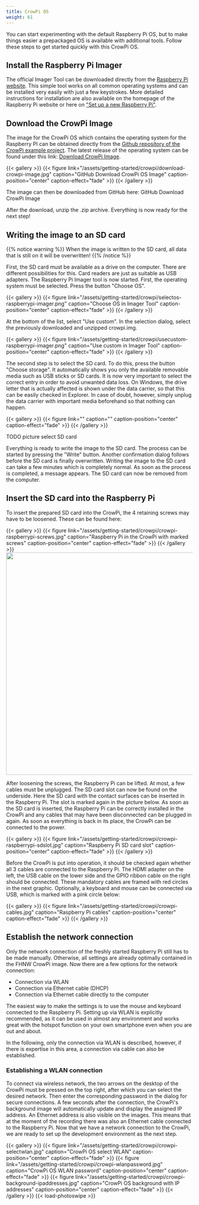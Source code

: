 ```yaml
---
title: CrowPi OS
weight: 61
---
```


You can start experimenting with the default Raspberry Pi OS, but to make things easier a prepackaged OS is available
with additional tools. Follow these steps to get started quickly with this CrowPi OS.

## Install the Raspberry Pi Imager

The official Imager Tool can be downloaded directly from the [Raspberry Pi website](https://www.raspberrypi.org/software/). 
This simple tool works on all common operating systems and can be installed very easily with just a few keystrokes. 
More detailed instructions for installation are also available on the homepage of the Raspberry Pi website or here
on ["Set up a new Raspberry Pi"](/getting-started/set-up-a-new-raspberry-pi/).

## Download the CrowPi Image

The image for the CrowPi OS which contains the operating system for the Raspberry PI can be obtained directly from the 
[Github repository of the CrowPi example project](https://github.com/Pi4J/pi4j-example-crowpi). The latest release of 
the operating system can be found under this link: [Download CrowPi Image](https://github.com/Pi4J/pi4j-example-crowpi/releases).

{{< gallery >}}
{{< figure link="/assets/getting-started/crowpi/download-crowpi-image.jpg" caption="GitHub Download CrowPi OS Image" caption-position="center" caption-effect="fade" >}}
{{< /gallery >}}

The image can then be downloaded from GitHub here: GitHub Download CrowPi Image

After the download, unzip the .zip archive. Everything is now ready for the next step!

## Writing the image to an SD card

{{% notice warning %}}
When the image is written to the SD card, all data that is still on it will be overwritten!
{{% /notice %}}

First, the SD card must be available as a drive on the computer. There are different possibilities for this. 
Card readers are just as suitable as USB adapters. The Raspberry Pi Imager tool is now started. First, the operating 
system must be selected. Press the button "Choose OS". 

{{< gallery >}}
{{< figure link="/assets/getting-started/crowpi/selectos-raspberrypi-imager.png" caption="Choose OS in Imager Tool" caption-position="center" caption-effect="fade" >}}
{{< /gallery >}}

At the bottom of the list, select "Use custom". In the selection dialog, select the previously downloaded and unzipped 
crowpi.img. 

{{< gallery >}}
{{< figure link="/assets/getting-started/crowpi/usecustom-raspberrypi-imager.png" caption="Use custom in Imager Tool" caption-position="center" caption-effect="fade" >}}
{{< /gallery >}}

The second step is to select the SD card. To do this, press the button "Choose storage". It automatically 
shows you only the available removable media such as USB sticks or SD cards. It is now very important to select the correct 
entry in order to avoid unwanted data loss. On Windows, the drive letter that is actually affected is shown under the 
data carrier, so that this can be easily checked in Explorer. In case of doubt, however, simply unplug the data carrier
with important media beforehand so that nothing can happen.

{{< gallery >}}
{{< figure link="" caption="" caption-position="center" caption-effect="fade" >}}
{{< /gallery >}}

TODO picture select SD card

Everything is ready to write the image to the SD card. The process can be started by pressing the "Write" button. 
Another confirmation dialog follows before the SD card is finally overwritten. Writing the image to the SD card can 
take a few minutes which is completely normal. As soon as the process is completed, a message appears. The SD card can 
now be removed from the computer.

## Insert the SD card into the Raspberry Pi

To insert the prepared SD card into the CrowPi, the 4 retaining screws may have to be loosened. These can be found here: 

{{< gallery >}}
{{< figure link="/assets/getting-started/crowpi/crowpi-raspberrypi-screws.jpg" caption="Raspberry Pi in the CrowPi with marked screws" caption-position="center" caption-effect="fade" >}}
{{< /gallery >}}
<img alt="" src="" height="600px" />

After loosening the screws, the Raspberry Pi can be lifted. At most, a few cables must be unplugged. The SD card slot 
can now be found on the underside. Here the SD card with the contact surfaces can be inserted in the Raspberry Pi. The 
slot is marked again in the picture below. As soon as the SD card is inserted, the Raspberry Pi can be correctly installed 
in the CrowPi and any cables that may have been disconnected can be plugged in again. As soon as everything is back in 
its place, the CrowPi can be connected to the power.

{{< gallery >}}
{{< figure link="/assets/getting-started/crowpi/crowpi-raspberrypi-sdslot.jpg" caption="Raspberry Pi SD card slot" caption-position="center" caption-effect="fade" >}}
{{< /gallery >}}

Before the CrowPi is put into operation, it should be checked again whether all 3 cables are connected to the Raspberry Pi. 
The HDMI adapter on the left, the USB cable on the lower side and the GPIO ribbon cable on the right should be connected. 
These mandatory cables are framed with red circles in the next graphic. Optionally, a keyboard and mouse can be connected 
via USB, which is marked with a pink circle below:

{{< gallery >}}
{{< figure link="/assets/getting-started/crowpi/crowpi-cables.jpg" caption="Raspberry Pi cables" caption-position="center" caption-effect="fade" >}}
{{< /gallery >}}

## Establish the network connection

Only the network connection of the freshly started Raspberry Pi still has to be made manually. Otherwise, all settings 
are already optimally contained in the FHNW CrowPi image. Now there are a few options for the network connection:

* Connection via WLAN
* Connection via Ethernet cable (DHCP)
* Connection via Ethernet cable directly to the computer

The easiest way to make the settings is to use the mouse and keyboard connected to the Raspberry Pi. Setting up via WLAN 
is explicitly recommended, as it can be used in almost any environment and works great with the hotspot function on your 
own smartphone even when you are out and about.

In the following, only the connection via WLAN is described, however, if there is expertise in this area, a connection
via cable can also be established.

### Establishing a WLAN connection

To connect via wireless network, the two arrows on the desktop of the CrowPi must be pressed on the top right, after which 
you can select the desired network. Then enter the corresponding password in the dialog for secure connections. 
A few seconds after the connection, the CrowPi's background image will automatically update and display the assigned IP 
address. An Ethernet address is also visible on the images. This means that at the moment of the recording there was also 
an Ethernet cable connected to the Raspberry Pi. Now that we have a network connection to the CrowPi, we are ready to set 
up the development environment as the next step. 

{{< gallery >}}
{{< figure link="/assets/getting-started/crowpi/crowpi-selectwlan.jpg" caption="CrowPi OS select WLAN" caption-position="center" caption-effect="fade" >}}
{{< figure link="/assets/getting-started/crowpi/crowpi-wlanpassword.jpg" caption="CrowPi OS WLAN password" caption-position="center" caption-effect="fade" >}}
{{< figure link="/assets/getting-started/crowpi/crowpi-background-ipaddresses.jpg" caption="CrowPi OS background with IP addresses" caption-position="center" caption-effect="fade" >}}
{{< /gallery >}}
{{< load-photoswipe >}}